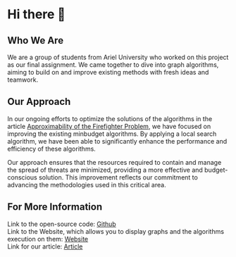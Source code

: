 # Hi there 👋

## Who We Are
We are a group of students from Ariel University who worked on this project as our final assignment. We came together to dive into graph algorithms, aiming to build on and improve existing methods with fresh ideas and teamwork.

## Our Approach
In our ongoing efforts to optimize the solutions of the algorithms in the article [Approximability of the Firefighter Problem](https://www.math.uwaterloo.ca/~cswamy/papers/firefighter-journ.pdf), we have focused on improving the existing minbudget algorithms. By applying a local search algorithm, we have been able to significantly enhance the performance and efficiency of these algorithms.

Our approach ensures that the resources required to contain and manage the spread of threats are minimized, providing a more effective and budget-conscious solution. This improvement reflects our commitment to advancing the methodologies used in this critical area.


## For More Information
Link to the open-source code: [Github](https://github.com/The-Firefighters/networkz)  
Link to the Website, which allows you to display graphs and the algorithms execution on them: [Website](https://the-firefighters.github.io/WebsiteGit/)  
Link for our article: [Article](https://github.com/The-Firefighters/networkz/blob/master/experiments/firefighter_problem/Final%20Project%20-%20FireFighter%20Problem.pdf)  
